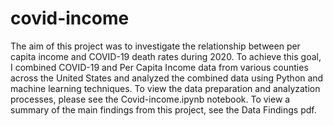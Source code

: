 # covid-income
The aim of this project was to investigate the relationship between per capita income and COVID-19 death rates during 2020. To achieve this goal, I combined COVID-19 and Per Capita Income data from various counties across the United States and analyzed the combined data using Python and machine learning techniques. To view the data preparation and analyzation processes, please see the Covid-income.ipynb notebook. To view a summary of the main findings from this project, see the Data Findings pdf. 

